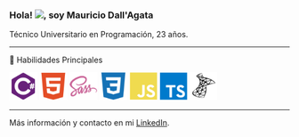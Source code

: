 ### Hola! <img src="https://raw.githubusercontent.com/MartinHeinz/MartinHeinz/master/wave.gif" width="30px">, soy Mauricio Dall'Agata

Técnico Universitario en Programación, 23 años. 

---

🧰 Habilidades Principales

<img src="https://github.com/devicons/devicon/blob/master/icons/csharp/csharp-plain.svg" alt="C# Logo" width="50" height="50">   <img src="https://github.com/devicons/devicon/blob/master/icons/html5/html5-plain.svg" alt="HTML5 Logo" width="50" height="50">   <img src="https://github.com/devicons/devicon/blob/master/icons/sass/sass-original.svg" alt="CSS3 Logo" width="50" height="50">   <img src="https://github.com/devicons/devicon/blob/master/icons/css3/css3-plain.svg" alt="SASS Logo" width="50" height="50">   <img src="https://github.com/devicons/devicon/blob/master/icons/javascript/javascript-plain.svg" alt="JavaScript Logo" width="50" height="50">   <img src="https://github.com/devicons/devicon/blob/master/icons/typescript/typescript-plain.svg" alt="TypeScript Logo" width="50" height="50">   <img src="https://github.com/devicons/devicon/blob/master/icons/microsoftsqlserver/microsoftsqlserver-plain.svg" alt="SQL Server Logo" width="50" height="50"> 

---
Más información y contacto en mi <a href="https://www.linkedin.com/in/mdallagata/">LinkedIn<a>.

<!--
Here are some ideas to get you started:

- 🔭 I’m currently working on ...
- 🌱 I’m currently learning ...
- 👯 I’m looking to collaborate on ...
- 🤔 I’m looking for help with ...
- 💬 Ask me about ...
- 📫 How to reach me: ...
- ⚡ Fun fact: ...
-->
